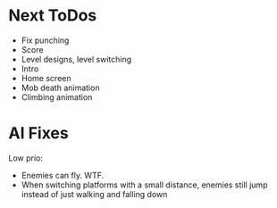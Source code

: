 Next ToDos
==========

* Fix punching
* Score
* Level designs, level switching
* Intro
* Home screen
* Mob death animation
* Climbing animation

AI Fixes
========

Low prio:
* Enemies can fly. WTF.
* When switching platforms with a small distance, enemies still jump instead of just walking and falling down
